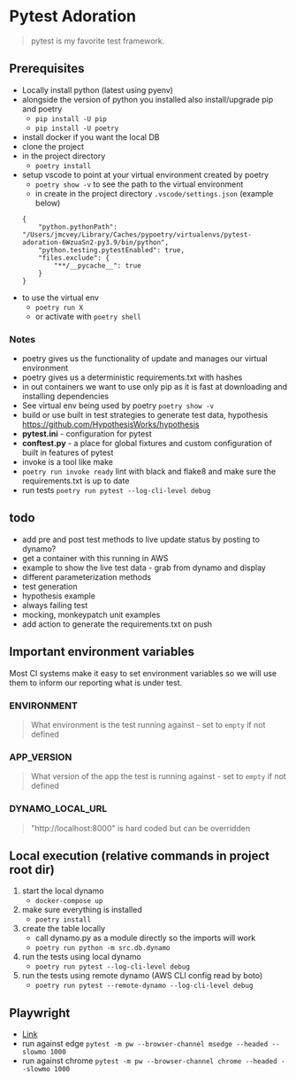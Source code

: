 # Pytest Adoration

> pytest is my favorite test framework.

## Prerequisites

- Locally install python (latest using pyenv)
- alongside the version of python you installed also install/upgrade pip and poetry
    - `pip install -U pip`
    - `pip install -U poetry`
- install docker if you want the local DB
- clone the project
- in the project directory
    - `poetry install`
- setup vscode to point at your virtual environment created by poetry
    - `poetry show -v` to see the path to the virtual environment
    - in create in the project directory `.vscode/settings.json` (example below)
    ```
    {
        "python.pythonPath": "/Users/jmcvey/Library/Caches/pypoetry/virtualenvs/pytest-adoration-6WzuaSn2-py3.9/bin/python",
        "python.testing.pytestEnabled": true,
        "files.exclude": {
            "**/__pycache__": true
        }
    }
    ```
- to use the virtual env
    - `poetry run X`
    - or activate with `poetry shell`

### Notes

- poetry gives us the functionality of update and manages our virtual environment
- poetry gives us a deterministic requirements.txt with hashes
- in out containers we want to use only pip as it is fast at downloading and installing dependencies
- See virtual env being used by poetry `poetry show -v`
- build or use built in test strategies to generate test data, hypothesis https://github.com/HypothesisWorks/hypothesis
- **pytest.ini** - configuration for pytest
- **conftest.py** - a place for global fixtures and custom configuration of built in features of pytest
- invoke is a tool like make
- `poetry run invoke ready` lint with black and flake8 and make sure the requirements.txt is up to date
- run tests `poetry run pytest --log-cli-level debug`

## todo

- add pre and post test methods to live update status by posting to dynamo?
- get a container with this running in AWS
- example to show the live test data - grab from dynamo and display
- different parameterization methods
- test generation
- hypothesis example
- always failing test
- mocking, monkeypatch unit examples
- add action to generate the requirements.txt on push

## Important environment variables

Most CI systems make it easy to set environment variables so we will use them to inform our reporting what is under test.

### ENVIRONMENT

> What environment is the test running against - set to `empty` if not defined

### APP_VERSION

> What version of the app the test is running against - set to `empty` if not defined

### DYNAMO_LOCAL_URL

> "http://localhost:8000" is hard coded but can be overridden

## Local execution (relative commands in project root dir)

1. start the local dynamo
    - `docker-compose up`
2. make sure everything is installed
    - `poetry install`
3. create the table locally
    - call dynamo.py as a module directly so the imports will work
    - `poetry run python -m src.db.dynamo`
4. run the tests using local dynamo
    - `poetry run pytest --log-cli-level debug`
5. run the tests using remote dynamo (AWS CLI config read by boto)
    - `poetry run pytest --remote-dynamo --log-cli-level debug`

## Playwright

- [Link](https://github.com/microsoft/playwright-pytest#readme)
- run against edge `pytest -m pw --browser-channel msedge --headed --slowmo 1000`
- run against chrome `pytest -m pw --browser-channel chrome --headed --slowmo 1000`
